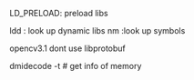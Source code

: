 LD_PRELOAD: preload libs

ldd : look up dynamic libs
nm :look up symbols

opencv3.1 dont use libprotobuf


dmidecode -t # get info of memory
